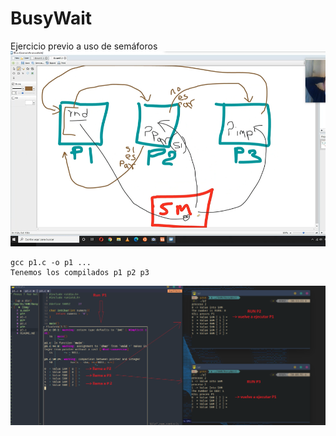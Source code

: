 # BusyWait
Ejercicio previo a uso de semáforos
![img](https://github.com/yerson001/BusyWait/blob/main/img/SHM.PNG)
~~~
gcc p1.c -o p1 ...
Tenemos los compilados p1 p2 p3
~~~
![img](https://github.com/yerson001/BusyWait/blob/main/img/p1p2p3.PNG)
~~~


